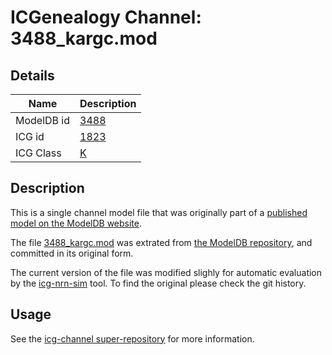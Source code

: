 # ICGenealogy Channel: 3488\_kargc.mod

## Details

Name | Description
---- | -----------
ModelDB id | [3488](http://senselab.med.yale.edu/ModelDB/ShowModel.cshtml?model=3488)
ICG id | [1823](http://icg.neurotheory.ox.ac.uk/channels/1/1823)
ICG Class | [K](http://icg.neurotheory.ox.ac.uk/channels/1)

## Description

This is a single channel model file that was originally part of a [published model on the ModelDB website](http://senselab.med.yale.edu/mModelDB/ShowModel.cshtml?model=3488).


The file [3488\_kargc.mod](3488_kargc.mod) was extrated from [the ModelDB repository](http://senselab.med.yale.edu/ModelDB/ShowModel.cshtml?model=3488), and committed in its original form.

The current version of the file was modified slighly for automatic evaluation by the [icg-nrn-sim](https://github.com/icgenealogy/icg-nrn-sim) tool. To find the original please check the git history.


## Usage

See the [icg-channel super-repository](https://github.com/icgenealogy/icg-channels) for more information.